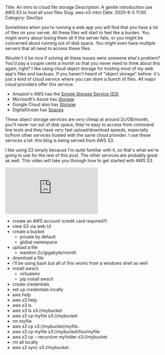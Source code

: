Title: An intro to cloud file storage
Description: A gentle introduction use AWS S3 to host all your files
Slug: aws-s3-intro
Date: 2020-6-5 11:00
Category: DevOps

Sometimes when you're running a web app you will find that you have a lot of files on your server. All these files will start to feel like a burden. You might worry about losing them all if the server fails, or you might be concerned about running out of disk space. You might even have multiple servers that all need to access these files.

Wouldn't it be nice if solving all these issues were someone else's problem? You'd pay a couple cents a month so that you never need to think about this again, right? I like using cloud object storage for hosting most of my web app's files and backups. If you haven't heard of "object storage" before: it's just a kind of cloud service where you can store a bunch of files. All major cloud providers offer this service:

- Amazon's AWS has the [Simple Storage Service (S3)](https://aws.amazon.com/s3/)
- Microsoft's Azure has [Storage](https://azure.microsoft.com/en-us/services/storage/)
- Google Cloud also has [Storage](https://cloud.google.com/storage)
- DigitalOcean has [Spaces](https://www.digitalocean.com/products/spaces/)

These object storage services are _very_ cheap at around 2c/GB/month, you'll never run out of disk space, they're easy to access from command line tools and they have very fast upload/download speeds, especially to/from other services hosted with the same cloud provider. I use these services a lot: this blog is being served from AWS S3.

I like using S3 simply because I'm quite familiar with it, so that's what we're going to use for the rest of this post. The other services are probably great as well. This video will take you through how to get started with AWS S3.

<div class="yt-embed">
    <iframe 
        src="https://www.youtube.com/embed/OOYG4ZGOv80" 
        frameborder="0" 
        allow="accelerometer; autoplay; encrypted-media; gyroscope; picture-in-picture" 
        allowfullscreen
    >
    </iframe>
</div>

- create an AWS account (credit card required?)
- view S3 via web UI
- create a bucket
  - private by default
  - global namespace
- upload a file
  - mention 2c/gigabyte/month
- download a file
- i'll be using bash but all of this works from a windows shell as well
- install awscli
  - virtualenv
  - pip install awscli
- create credentials
- set up credentials locally
- aws help
- aws s3 help
- aws s3 ls
- aws s3 ls s3://mybucket
- aws s3 cp myfile s3://mybucket
- rm myfile
- aws s3 cp s3://mybucket/myfile .
- aws s3 cp myfile s3://mybucket/foo/myfile
- aws s3 cp --recursive myfolder s3://mybucket
- rm all locally
- aws s3 sync s3://mybucket .
